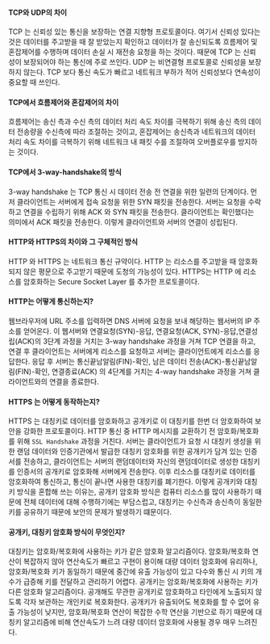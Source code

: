 #### TCP와 UDP의 차이  
TCP 는 신뢰성 있는 통신을 보장하는 연결 지향형 프로토콜이다. 여기서 신뢰성 있다는 것은 데이터를 주고받을 때 잘 받았는지 확인하고 데이터가 잘 송신되도록 흐름제어 및 혼잡제어를 수행하며 데이터 손실 시 재전송 요청을 하는 것이다. 때문에 TCP 는 신뢰성이 보장되어야 하는 통신에 주로 쓰인다.
UDP 는 비연결형 프로토콜로 신뢰성을 보장하지 않는다. TCP 보다 통신 속도가 빠르고 네트워크 부하가 적어 신뢰성보다 연속성이 중요할 때 쓰인다. 
  
#### TCP에서 흐름제어와 혼잡제어의 차이  
흐름제어는 송신 측과 수신 측의 데이터 처리 속도 차이를 극복하기 위해 송신 측의 데이터 전송량을 수신측에 따라 조절하는 것이고, 혼잡제어는 송신측과 네트워크의 데이터 처리 속도 차이를 극복하기 위해 네트워크 내 패킷 수를 조절하여 오버플로우를 방지하는 것이다.

#### TCP에서 3-way-handshake의 방식  
3-way handshake 는 TCP 통신 시 데이터 전송 전 연결을 위한 일련의 단계이다. 먼저 클라이언트는 서버에게 접속 요청을 위한 SYN 패킷을 전송한다. 서버는 요청을 수락하고 연결을 수립하기 위해 ACK 와 SYN 패킷을 전송한다. 클라이언트는 확인했다는 의미에서 ACK 패킷을 전송한다. 이렇게 클라이언트와 서버의 연결이 성립된다.

#### HTTP와 HTTPS의 차이와 그 구체적인 방식
HTTP 와 HTTPS 는 네트워크 통신 규약이다. HTTP 는 리소스를 주고받을 때 암호화되지 않은 평문으로 주고받기 때문에 도청의 가능성이 있다. HTTPS는 HTTP 에 리소스를 암호화하는 Secure Socket Layer 를 추가한 프로토콜이다.

#### HTTP는 어떻게 통신하는지?
웹브라우저에 URL 주소를 입력하면 DNS 서버에 요청을 보내 해당하는 웹서버의 IP 주소를 얻어온다. 이 웹서버와 연결요청(SYN)-응답, 연결요청(ACK, SYN)-응답,연결성립(ACK)의 3단계 과정을 거치는 3-way handshake 과정을 거쳐 TCP 연결을 하고, 연결 후 클라이언트는 서버에게 리소스를 요청하고 서버는 클라이언트에게 리소스를 응답한다. 응답 후 서버는 통신끝남알림(FIN)-확인, 남은 데이터 전송(ACK)-통신끝남알림(FIN)-확인, 연결종료(ACK) 의 4단계를 거치는 4-way handshake 과정을 거쳐 클라이언트와의 연결을 종료한다.

#### HTTPS 는 어떻게 동작하는지? 
HTTPS 는 대칭키로 데이터를 암호화하고 공개키로 이 대칭키를 한번 더 암호화하여 보안을 강화한 프로토콜이다. HTTP 통신 중 HTTP 메시지를 교환하기 전 암호화/복호화를 위해 `SSL Handshake` 과정을 거친다. 서버는 클라이언트가 요청 시 대칭키 생성을 위한 랜덤 데이터와 인증기관에서 발급한 대칭키 암호화를 위한 공개키가 담겨 있는 인증서를 전송하고, 클라이언트는 서버의 랜덤데이터와 자신의 랜덤데이터로 생성한 대칭키를 인증서의 공개키로 암호화해 서버에게 전송한다. 이후 리소스를 대칭키로 데이터를 암호화하여 통신하고, 통신이 끝나면 사용한 대칭키를 폐기한다. 이렇게 공개키와 대칭키 방식을 혼합해 쓰는 이유는, 공개키 암호화 방식은 컴퓨터 리소스를 많이 사용하기 때문에 전체 데이터에 대해 수행하기에는 부담스럽고, 대칭키는 수신측과 송신측이 동일한 키를 공유하기 때문에 보안의 문제가 발생하기 떄문이다.

#### 공개키, 대칭키 암호화 방식이 무엇인지?
대칭키는 암호화/복호화에 사용하는 키가 같은 암호화 알고리즘이다. 암호화/복호화 연산이 복잡하지 않아 연산속도가 빠르고 구현이 용이해 대량 데이터 암호화에 유리하나, 암호화/복호화 키가 동일하기 때문에 중간에 유출 가능성이 있고 다수와 통신 시 키의 개수가 급증해 키를 전달하고 관리하기 어렵다. 공개키는 암호화/복호화에 사용하는 키가 다른 암호화 알고리즘이다. 공개해도 무관한 공개키로 암호화하고 타인에게 노출되지 않도록 각자 보관하는 개인키로 복호화한다. 공개키가 유출되어도 복호화를 할 수 없어 유출 가능성이 낮지만, 암호화/복호화 연산이 복잡한 수학 연산을 기반으로 하기 때문에 대칭키 알고리즘에 비해 연산속도가 느려 대량 데이터 암호화에 사용될 경우 매우 느려진다.
